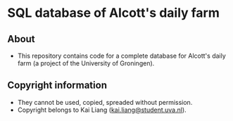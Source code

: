 # SQL database of Alcott's daily farm

## About
- This repository contains code for a complete database for Alcott's daily farm (a project of the University of Groningen).

## Copyright information
- They cannot be used, copied, spreaded without permission.
- Copyright belongs to Kai Liang (kai.liang@student.uva.nl).
